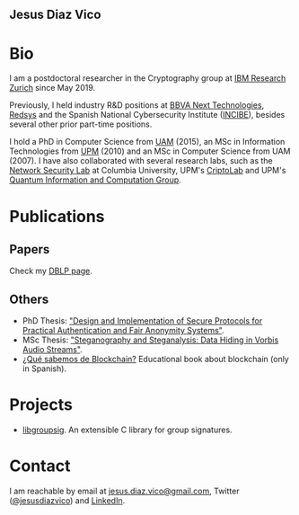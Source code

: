 ## Jesus Diaz Vico

# Bio

I am a postdoctoral researcher in the Cryptography group at [IBM Research Zurich](https://www.zurich.ibm.com/crypto/) since May 2019.

Previously, I held industry R&D positions at [BBVA Next Technologies](https://www.bbvanexttechnologies.com/), [Redsys](http://www.redsys.es/en/index.html) and the Spanish National Cybersecurity Institute ([INCIBE](https://www.incibe.es/en)), besides several other prior part-time positions.

I hold a PhD in Computer Science from [UAM](http://www.uam.es) (2015), an MSc in Information Technologies from [UPM](http://www.upm.es/) (2010) and an MSc in Computer Science from UAM (2007). I have also collaborated with several research labs, such as the [Network Security Lab](http://security.cs.columbia.edu/labs.html) at Columbia University, UPM's [CriptoLab](https://tirnanog.ls.fi.upm.es) and UPM's [Quantum Information and Computation Group](http://www.gcc.fi.upm.es/en/home.html).

# Publications

## Papers

Check my [DBLP page](https://dblp.org/pers/hd/d/Diaz:Jesus). 

## Others

* PhD Thesis: ["Design and Implementation of Secure Protocols for Practical Authentication and Fair Anonymity Systems"](https://www.iacr.org/phds/index.php?p=detail&entry=1462).
* MSc Thesis: ["Steganography and Steganalysis: Data Hiding in Vorbis Audio Streams"](http://oa.upm.es/8989/2/TESIS_MASTER_JESUS_DIAZ_VICO.pdf).
 * [¿Qué sabemos de Blockchain?](https://www.catarata.org/libro/blockchain_94238/) Educational book about blockchain (only in Spanish).
 
# Projects
 * [libgroupsig](https://bitbucket.org/jdiazvico/libgroupsig). An extensible C library for group signatures.

# Contact

I am reachable by email at [jesus.diaz.vico@gmail.com](mailto:jesus.diaz.vico@gmail.com), Twitter ([@jesusdiazvico](https://twitter.com/jesusdiazvico)) and [LinkedIn](https://www.linkedin.com/in/jesusdiazvico/).
